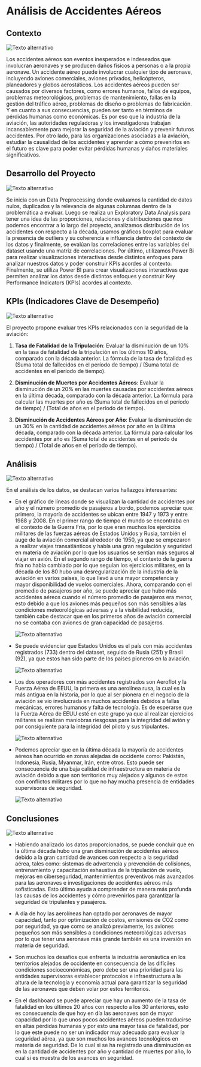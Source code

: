 # Análisis de Accidentes Aéreos

## Contexto

![Texto alternativo](src/accidente_avion.webp)


Los accidentes aéreos son eventos inesperados e indeseados que involucran aeronaves y se producen daños físicos a personas o a la propia aeronave. Un accidente aéreo puede involucrar cualquier tipo de aeronave, incluyendo aviones comerciales, aviones privados, helicópteros, planeadores y globos aerostáticos.
Los accidentes aéreos pueden ser causados por diversos factores, como errores humanos, fallos de equipos, problemas meteorológicos, problemas de mantenimiento, fallas en la gestión del tráfico aéreo, problemas de diseño o problemas de fabricación. Y en cuanto a sus consecuencias, pueden ser tanto en términos de pérdidas humanas como económicas.
Es por eso que la industria de la aviación, las autoridades reguladoras y los investigadores trabajan incansablemente para mejorar la seguridad de la aviación y prevenir futuros accidentes. Por otro lado, para las organizaciones asociadas a la aviación, estudiar la causalidad de los accidentes y aprender a cómo prevenirlos en el futuro es clave para poder evitar pérdidas humanas y daños materiales significativos.


## Desarrollo del Proyecto

![Texto alternativo](src/proyecto.jpg)


Se inicia con un Data Preprocessing donde evaluamos la cantidad de datos nulos, duplicados y la relevancia de algunas columnas dentro de la problemática a evaluar. Luego se realiza un Exploratory Data Analysis para tener una idea de las proporciones, relaciones y distribuciones que nos podemos encontrar a lo largo del proyecto, analizamos distribución de los accidentes con respecto a la década, usamos gráficos boxplot para evaluar la presencia de outliers y su coherencia e influencia dentro del contexto de los datos y finalmente, se evalúan las correlaciones entre las variables del dataset usando una matriz de correlaciones. Por último, utilizamos Power Bi para realizar visualizaciones interactivas desde distintos enfoques para analizar nuestros datos y poder construir KPIs acordes al contexto.
Finalmente, se utiliza Power BI para crear visualizaciones interactivas que permiten analizar los datos desde distintos enfoques y construir Key Performance Indicators (KPIs) acordes al contexto.


## KPIs (Indicadores Clave de Desempeño)

![Texto alternativo](src/Best%20Labor%20KPIs%20for%20Service%20Businesses.webp)

El proyecto propone evaluar tres KPIs relacionados con la seguridad de la aviación:

1. **Tasa de Fatalidad de la Tripulación**: Evaluar la disminución de un 10% en la tasa de fatalidad de la tripulación en los últimos 10 años, comparado con la década anterior. La fórmula de la tasa de fatalidad es (Suma total de fallecidos en el período de tiempo) / (Suma total de accidentes en el período de tiempo).

2. **Disminución de Muertes por Accidentes Aéreos**: Evaluar la disminución de un 20% en las muertes causadas por accidentes aéreos en la última década, comparado con la década anterior. La fórmula para calcular las muertes por año es (Suma total de fallecidos en el período de tiempo) / (Total de años en el período de tiempo).

3. **Disminución de Accidentes Aéreos por Año**: Evaluar la disminución de un 30% en la cantidad de accidentes aéreos por año en la última década, comparado con la década anterior. La fórmula para calcular los accidentes por año es (Suma total de accidentes en el período de tiempo) / (Total de años en el período de tiempo).


## Análisis

![Texto alternativo](src/analisis-de-datos.jpg)

En el análisis de los datos, se destacan varios hallazgos interesantes:

- En el gráfico de líneas donde se visualizan la cantidad de accidentes por año y el número promedio de pasajeros a bordo, podemos apreciar que: primero, la mayoría de accidentes se ubican entre 1947 y 1973 y entre 1988 y 2008. En el primer rango de tiempo el mundo se encontraba en el contexto de la Guerra Fría, por lo que eran muchos los ejercicios militares de las fuerzas aéreas de Estados Unidos y Rusia, también el auge de la aviación comercial alrededor de 1950, ya que se empezaron a realizar viajes transatlánticos y había una gran regulación y seguridad en materia de aviación por lo que los usuarios se sentían más seguros al viajar en avión. En el segundo rango de tiempo, el contexto de la guerra fría no había cambiado por lo que seguían los ejercicios militares, en la década de los 80 hubo una desregularización de la industria de la aviación en varios países, lo que llevó a una mayor competencia y mayor disponibilidad de vuelos comerciales. Ahora, comparando con el promedio de pasajeros por año, se puede apreciar que hubo más accidentes aéreos cuando el número promedio de pasajeros era menor, esto debido a que los aviones más pequeños son más sensibles a las condiciones meteorológicas adversas y a la visibilidad reducida, también cabe destacar que en los primeros años de aviación comercial no se contaba con aviones de gran capacidad de pasajeros.

    ![Texto alternativo](src/accidentesxanio.png)

- Se puede evidenciar que Estados Unidos es el país con más accidentes registrados (733) dentro del dataset, seguido de Rusia (251) y Brasil (92), ya que estos han sido parte de los países pioneros en la aviación.

    ![Texto alternativo](src/accidentesxpais.png)

- Los dos operadores con más accidentes registrados son Aeroflot y la Fuerza Aérea de EEUU, la primera es una aerolínea rusa, la cual es la más antigua en la historia, por lo que al ser pionera en el negocio de la aviación se vio involucrada en muchos accidentes debidos a fallas mecánicas, errores humanos y falta de tecnología. Es de esperarse que la Fuerza Aérea de EEUU esté en este grupo ya que al realizar ejercicios militares se realizan maniobras riesgosas para la integridad del avión y por consiguiente para la integridad del piloto y sus tripulantes.

    ![Texto alternativo](src/accidentesxoperador.png)

- Podemos apreciar que en la última década la mayoría de accidentes aéreos han ocurrido en zonas alejadas de occidente como: Pakistán, Indonesia, Rusia, Myanmar, Irán, entre otros. Esto puede ser consecuencia de una baja calidad de infraestructura en materia de aviación debido a que son territorios muy alejados y algunos de estos con conflictos militares por lo que no hay mucha presencia de entidades supervisoras de seguridad.
  
    ![Texto alternativo](src/accidentesxpais2020.png)



## Conclusiones

![Texto alternativo](src/conclusion-e1585359662959.jpg)

- Habiendo analizado los datos proporcionados, se puede concluir que en la última década hubo una gran disminución de accidentes aéreos debido a la gran cantidad de avances con respecto a la seguridad aérea, tales como: sistemas de advertencia y prevención de colisiones, entrenamiento y capacitación exhaustiva de la tripulación de vuelo, mejoras en ciberseguridad, mantenimientos preventivos más avanzados para las aeronaves e investigaciones de accidentes aéreos más sofisticadas. Esto último ayuda a comprender de manera más profunda las causas de los accidentes y cómo prevenirlos para garantizar la seguridad de tripulantes y pasajeros.

- A día de hoy las aerolíneas han optado por aeronaves de mayor capacidad, tanto por optimización de costos, emisiones de CO2 como por seguridad, ya que como se analizó previamente, los aviones pequeños son más sensibles a condiciones meteorológicas adversas por lo que tener una aeronave más grande también es una inversión en materia de seguridad.

- Son muchos los desafíos que enfrenta la industria aeronáutica en los territorios alejados de occidente en consecuencia de las difíciles condiciones socioeconómicas, pero debe ser una prioridad para las entidades supervisoras establecer protocolos e infraestructura a la altura de la tecnología y economía actual para garantizar la seguridad de las aeronaves que deben volar por estos territorios.

- En el dashboard se puede apreciar que hay un aumento de la tasa de fatalidad en los últimos 20 años con respecto a los 30 anteriores, esto es consecuencia de que hoy en día las aeronaves son de mayor capacidad por lo que unos pocos accidentes aéreos pueden traducirse en altas pérdidas humanas y por esto una mayor tasa de fatalidad, por lo que este puede no ser un indicador muy adecuado para evaluar la seguridad aérea, ya que son muchos los avances tecnológicos en materia de seguridad. De lo cual si se ha registrado una disminución es en la cantidad de accidentes por año y cantidad de muertes por año, lo cual si es muestra de los avances en seguridad.
